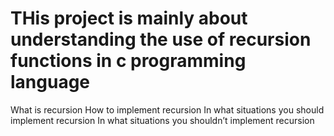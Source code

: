 # THis project is mainly about understanding the use of recursion functions in c programming language
What is recursion
How to implement recursion
In what situations you should implement recursion
In what situations you shouldn’t implement recursion
